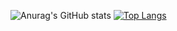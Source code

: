 ![Anurag's GitHub stats](https://github-readme-stats-one-gules.vercel.app/api?username=Altair200333&hide=contribs,prs&theme=blue-green)
[![Top Langs](https:///github-readme-stats-one-gules.vercel.app/api/top-langs/?username=Altair200333)](https://github.com/Altair200333/github-readme-stats)
